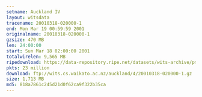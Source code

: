 ```yaml
---
setname: Auckland IV
layout: witsdata
tracename: 20010318-020000-1
end: Mon Mar 19 00:59:59 2001
originalname: 20010318-020000-1
gzsize: 470 MB
len: 24:00:00
start: Sun Mar 18 02:00:00 2001
totalwirelen: 9,565 MB
ripedownload: https://data-repository.ripe.net/datasets/wits-archive/pma/long/auck/4//20010318-020000-1.gz
pkts: 23 million
download: ftp://wits.cs.waikato.ac.nz/auckland/4/20010318-020000-1.gz
size: 1,713 MB
md5: 818a7861c245d21d0f62ca9f322b35ca
---
```

